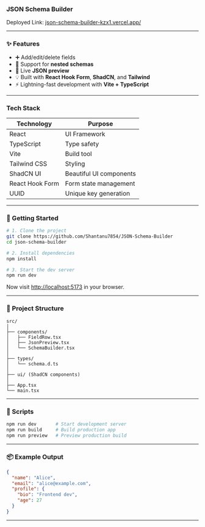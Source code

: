 ### JSON Schema Builder

Deployed Link: [json-schema-builder-kzx1.vercel.app/](json-schema-builder-kzx1.vercel.app/) 

---

### ✨ Features

* ➕ Add/edit/delete fields
* 🔁 Support for **nested schemas**
* 🧪 Live **JSON preview**
* 💡 Built with **React Hook Form**, **ShadCN**, and **Tailwind**
* ⚡ Lightning-fast development with **Vite + TypeScript**

---

### Tech Stack

| Technology      | Purpose                 |
| --------------- | ----------------------- |
| React           | UI Framework            |
| TypeScript      | Type safety             |
| Vite            | Build tool              |
| Tailwind CSS    | Styling                 |
| ShadCN UI       | Beautiful UI components |
| React Hook Form | Form state management   |
| UUID            | Unique key generation   |

---

### 🚀 Getting Started

```bash
# 1. Clone the project
git clone https://github.com/Shantanu7854/JSON-Schema-Builder
cd json-schema-builder

# 2. Install dependencies
npm install

# 3. Start the dev server
npm run dev
```

Now visit [http://localhost:5173](http://localhost:5173) in your browser.

---

### 📁 Project Structure

```
src/
│
├── components/
│   ├── FieldRow.tsx
│   ├── JsonPreview.tsx
│   └── SchemaBuilder.tsx
│
├── types/
│   └── schema.d.ts
│
├── ui/ (ShadCN components)
│
├── App.tsx
└── main.tsx
```

---

### 🧪 Scripts

```bash
npm run dev       # Start development server
npm run build     # Build production app
npm run preview   # Preview production build
```

---

### 📦 Example Output

```json
{
  "name": "Alice",
  "email": "alice@example.com",
  "profile": {
    "bio": "Frontend dev",
    "age": 27
  }
}
```

---


